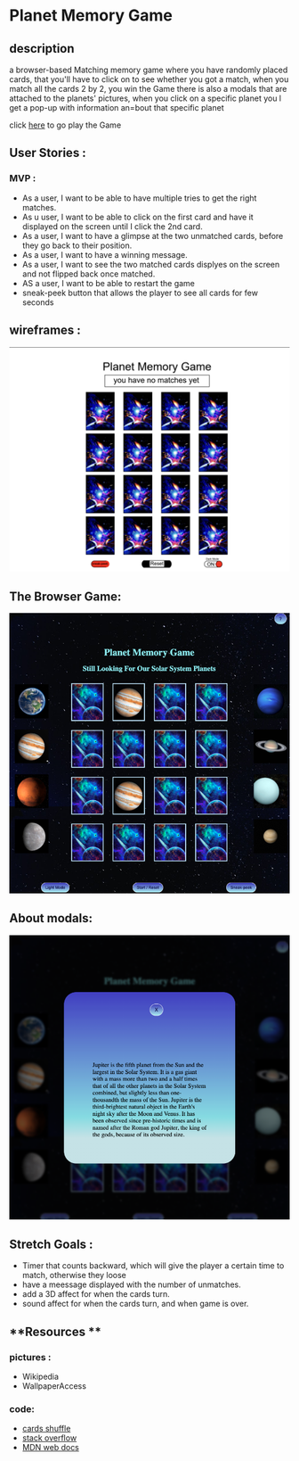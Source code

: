 # Planet Memory Game

## description

a browser-based Matching memory game where you have randomly placed cards,
that you'll have to click on to see whether you got a match, when you match all the cards 2 by 2, you win the Game
there is also a modals that are attached to the planets' pictures, when you click on a specific planet you l get a pop-up with information an=bout that specific planet

click [here](https://narimenmokrani1.github.io/Memory-Game/) to go play the Game

## **User Stories** :

### **MVP :**

- As a user, I want to be able to have multiple tries to get the right matches.
- As u user, I want to be able to click on the first card and have it displayed on the screen until I click the 2nd card.
- As a user, I want to have a glimpse at the two unmatched cards, before they go back to their position.
- As a user, I want to have a winning message.
- As a user, I want to see the two matched cards displyes on the screen and not flipped back once matched.
- AS a user, I want to be able to restart the game
- sneak-peek button that allows the player to see all cards for few seconds

## **wireframes :**

<img src="./README-IMAGES/wireframe.png" alt="Tic tac toe about modal" width="600px" />

## **The Browser Game:**

<img src="./README-IMAGES/mem1.png" alt="Tic tac toe about modal" width="600px" />

## **About modals:**

<img src="./README-IMAGES/mem2.png" alt="Tic tac toe about modal" width="600px" />

## **Stretch Goals :**

- Timer that counts backward, which will give the player a certain time to match, otherwise they loose
- have a meessage displayed with the number of unmatches.
- add a 3D affect for when the cards turn.
- sound affect for when the cards turn, and when game is over.

## **Resources **

### pictures :
- Wikipedia
- WallpaperAccess

### code:

- [cards shuffle](//https://javascript.info/task/shuffle)
- [stack overflow](https://stackoverflow.com/)
- [MDN web docs](https://developer.mozilla.org/en-US/docs/Web/JavaScript)
